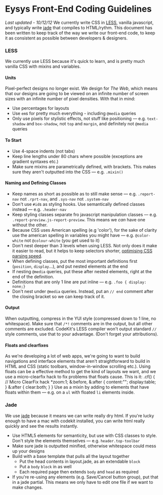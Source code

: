 # Eysys Front-End Coding Guidelines
*Last updated - 10/12/12*
We currently write CSS in [LESS](www.lesscss.org), vanilla javascript, and typically write [jade](http://jade-lang.com) that compiles to HTML/rythm.
This document has been written to keep track of the way we write our front-end code, to keep it as consistent as possible between developers & designers. 


### LESS
We currently use LESS because it's quick to learn, and is pretty much vanilla CSS with mixins and variables.

#### Units
Pixel-perfect designs no longer exist. We design for *The Web*, which means that our designs are going to be viewed on an infinite number of screen sizes with an infinite number of pixel densities. With that in mind:

* Use percentages for layouts
* Use `em`s for pretty much everything - including `@media` queries
* Only use pixels for stylistic effects, not stuff like positioning — e.g. `text-shadow` and `box-shadow`, not `top` and `margin`, and definitely not `@media` queries

#### To Start
* Use 4-space indents (not tabs)
* Keep line lengths under 80 chars where possible (exceptions are gradient syntaxes etc.)
* Make sure mixins are parametrically defined, with brackets. This makes sure they aren't outputted into the CSS — e.g. `.mixin()`

#### Naming and Defining Classes
* Keep names as short as possible as to still make sense — e.g. `.report-nav` not `.rprt-nav`, and `.sys-nav` not `.system-nav`
* Don't use `#id`s as styling hooks. Use semantically defined classes instead — e.g. `.header-nav`
* Keep styling classes separate fro javascript manipulation classes — e.g. `.report-preview.js-report-preview`. This means we *can* have one without the other.
* Because CSS uses American spelling (e.g 'color'), for the sake of clarity use the american spelling in variables you might have — e.g. `@color-white` not `@colour-white` (you get used to it)
* Don't nest deeper than 3 levels when using LESS. Not only does it make it easier to read, but it helps to keep selectors shorter, [optimising CSS parsing speed](https://speakerdeck.com/jonrohan/githubs-css-performance).
* When defining classes, put the most important definitions first (`position`, `display`…), and put nested elements at the end
* If nesting `@media` queries, put these after nested elements, right at the end of the definition.
* Definitions that are only 1 line are put inline — e.g. `.foo { display: none;}`
* Don't nest under `@media` queries. Instead, put an `// end` comment after the closing bracket so we can keep track of it.

#### Output
When outputting, compress in the YUI style (compressed down to 1 line, no whitespace). Make sure that `/*!` comments are in the output, but all other comments are excluded.
CodeKit's LESS compiler won't output standard `//` style comments, use that to your advantage. (Don't forget your attributions).

#### Floats and clearfixes
As we're developing a lot of web apps, we're going to want to build navigations and interface elements that aren't straightforward to build in HTML and CSS (static toolbars, window-in-window scrolling etc.). Using floats can be a effective method to get the kind of layouts we want, and we use a micro-clearfix hack to fix problems that floats cause. This is it:
    .cf() { // Micro ClearFix hack
        *zoom:1;
        &:before, &:after {
            content:"";
            display:table;
        }
        &:after { clear:both; }
    }
Use as a mixin by adding to elements that have floats within them — e.g. on a `ul` with floated `li` elements inside.


### Jade
We use [jade](jade-lang.com) because it means we can write really dry html. If you're lucky enough to have a mac with codekit installed, you can write html really quickly and see the results instantly.

* Use HTML5 elements for semanticity, but use with CSS classes to style. Don't style the elements themselves — e.g. `header.top-toolbar`
* Make sure jade is outputted minified, otherwise whitespace could mess up your designs
* Build with a base template that pulls all the layout together
	* Put the head contents in layout.jade, as an extendable `block`
	* Put a `body` `block` in as well
	* Each required page then extends `body` and `head` as required
* If you're re-using any elements (e.g. Save/Cancel button group), put that in a jade partial. This means we only have to edit one file if we want to make changes.